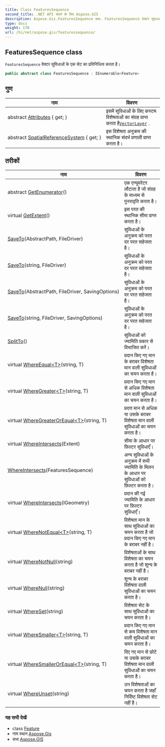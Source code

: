 ```yaml
---
title: Class FeaturesSequence
second_title: .NET API संदर्भ के लिए Aspose.GIS
description: Aspose.Gis.FeaturesSequence कक्ष. FeaturesSequence वेक्टर सुवधओं के एक सेट क प्रतनधत्व करत है
type: docs
weight: 170
url: /hi/net/aspose.gis/featuressequence/
---
```

## FeaturesSequence class

`FeaturesSequence` वेक्टर सुविधाओं के एक सेट का प्रतिनिधित्व करता है।

```csharp
public abstract class FeaturesSequence : IEnumerable<Feature>
```

## गुण

| नाम | विवरण |
| --- | --- |
| abstract [Attributes](../../aspose.gis/featuressequence/attributes/) { get; } | इसमें सुविधाओं के लिए कस्टम विशेषताओं का संग्रह प्राप्त करता है[`VectorLayer`](../vectorlayer/) . |
| abstract [SpatialReferenceSystem](../../aspose.gis/featuressequence/spatialreferencesystem/) { get; } | इस विशेषता अनुक्रम की स्थानिक संदर्भ प्रणाली प्राप्त करता है। |

## तरीकों

| नाम | विवरण |
| --- | --- |
| abstract [GetEnumerator](../../aspose.gis/featuressequence/getenumerator/)() | एक एन्यूमरेटर लौटाता है जो संग्रह के माध्यम से पुनरावृति करता है। |
| virtual [GetExtent](../../aspose.gis/featuressequence/getextent/)() | इस परत की स्थानिक सीमा प्राप्त करता है। |
| [SaveTo](../../aspose.gis/featuressequence/saveto/#saveto)(AbstractPath, FileDriver) | सुविधाओं के अनुक्रम को परत दर परत सहेजता है। |
| [SaveTo](../../aspose.gis/featuressequence/saveto/#saveto_2)(string, FileDriver) | सुविधाओं के अनुक्रम को परत दर परत सहेजता है। |
| [SaveTo](../../aspose.gis/featuressequence/saveto/#saveto_1)(AbstractPath, FileDriver, SavingOptions) | सुविधाओं के अनुक्रम को परत दर परत सहेजता है। |
| [SaveTo](../../aspose.gis/featuressequence/saveto/#saveto_3)(string, FileDriver, SavingOptions) | सुविधाओं के अनुक्रम को परत दर परत सहेजता है। |
| [SplitTo](../../aspose.gis/featuressequence/splitto/)() | सुविधाओं को ज्यामिति प्रकार से विभाजित करें। |
| virtual [WhereEqual&lt;T&gt;](../../aspose.gis/featuressequence/whereequal/)(string, T) | प्रदान किए गए मान के बराबर विशेषता मान वाली सुविधाओं का चयन करता है। |
| virtual [WhereGreater&lt;T&gt;](../../aspose.gis/featuressequence/wheregreater/)(string, T) | प्रदान किए गए मान से अधिक विशेषता मान वाली सुविधाओं का चयन करता है। |
| virtual [WhereGreaterOrEqual&lt;T&gt;](../../aspose.gis/featuressequence/wheregreaterorequal/)(string, T) | प्रदत्त मान से अधिक या उसके बराबर विशेषता मान वाली सुविधाओं का चयन करता है। |
| virtual [WhereIntersects](../../aspose.gis/featuressequence/whereintersects/#whereintersects)(Extent) | सीमा के आधार पर फ़िल्टर सुविधाएँ। |
| [WhereIntersects](../../aspose.gis/featuressequence/whereintersects/#whereintersects_1)(FeaturesSequence) | अन्य सुविधाओं के अनुक्रम में सभी ज्यामिति के मिलन के आधार पर सुविधाओं को फ़िल्टर करता है। |
| virtual [WhereIntersects](../../aspose.gis/featuressequence/whereintersects/#whereintersects_2)(IGeometry) | प्रदान की गई ज्यामिति के आधार पर फ़िल्टर सुविधाएँ। |
| virtual [WhereNotEqual&lt;T&gt;](../../aspose.gis/featuressequence/wherenotequal/)(string, T) | विशेषता मान के साथ सुविधाओं का चयन करता है जो प्रदान किए गए मान के बराबर नहीं है। |
| virtual [WhereNotNull](../../aspose.gis/featuressequence/wherenotnull/)(string) | विशेषताओं के साथ विशेषता का चयन करता है जो शून्य के बराबर नहीं है। |
| virtual [WhereNull](../../aspose.gis/featuressequence/wherenull/)(string) | शून्य के बराबर विशेषता वाली सुविधाओं का चयन करता है। |
| virtual [WhereSet](../../aspose.gis/featuressequence/whereset/)(string) | विशेषता सेट के साथ सुविधाओं का चयन करता है। |
| virtual [WhereSmaller&lt;T&gt;](../../aspose.gis/featuressequence/wheresmaller/)(string, T) | प्रदान किए गए मान से कम विशेषता मान वाली सुविधाओं का चयन करता है। |
| virtual [WhereSmallerOrEqual&lt;T&gt;](../../aspose.gis/featuressequence/wheresmallerorequal/)(string, T) | दिए गए मान से छोटे या उसके बराबर विशेषता मान वाली सुविधाओं का चयन करता है। |
| virtual [WhereUnset](../../aspose.gis/featuressequence/whereunset/)(string) | उन विशेषताओं का चयन करता है जहाँ निर्दिष्ट विशेषता सेट नहीं है। |

### यह सभी देखें

* class [Feature](../feature/)
* नाम स्थान [Aspose.Gis](../../aspose.gis/)
* सभा [Aspose.GIS](../../)


